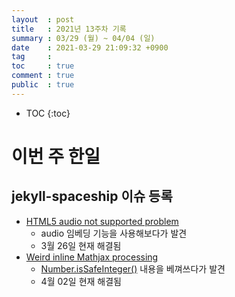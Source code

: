 ```yaml
---
layout  : post
title   : 2021년 13주차 기록
summary : 03/29 (월) ~ 04/04 (일)
date    : 2021-03-29 21:09:32 +0900
tag     : 
toc     : true
comment : true
public  : true
---
```

* TOC
{:toc}

# 이번 주 한일

## jekyll-spaceship 이슈 등록

* [HTML5 audio not supported problem](https://github.com/jeffreytse/jekyll-spaceship/issues/49)
  * audio 임베딩 기능을 사용해보다가 발견
  * 3월 26일 현재 해결됨
* [Weird inline Mathjax processing](https://github.com/jeffreytse/jekyll-spaceship/issues/50)
  * [Number.isSafeInteger()](https://developer.mozilla.org/en-US/docs/Web/JavaScript/Reference/Global_Objects/Number/isSafeInteger) 내용을 베껴쓰다가 발견
  * 4월 02일 현재 해결됨


